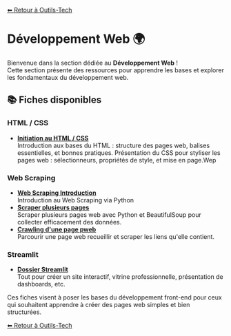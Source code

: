 [⬅ Retour à Outils-Tech](../README.md)

# Développement Web 🌍

Bienvenue dans la section dédiée au **Développement Web** !  
Cette section présente des ressources pour apprendre les bases et explorer les fondamentaux du développement web.

## 📚 Fiches disponibles

### HTML / CSS

- **[Initiation au HTML / CSS](./data/intro_html_css.md)**  
  Introduction aux bases du HTML : structure des pages web, balises essentielles, et bonnes pratiques.
  Présentation du CSS pour styliser les pages web : sélectionneurs, propriétés de style, et mise en page.Wep

### Web Scraping

- **[Web Scraping Introduction](./data/web_scraping_intro.md)**  
  Introduction au Web Scraping via Python
- **[Scraper plusieurs pages](./data/web_scraping_multipage.md)**  
  Scraper plusieurs pages web avec Python et BeautifulSoup pour collecter efficacement des données.  
- **[Crawling d'une page pweb](./data/web_scraping_crawling.md)**  
  Parcourir une page web recueillir et scraper les liens qu'elle contient.

### Streamlit

- **[Dossier Streamlit](./data/streamlit/README.md)**  
  Tout pour créer un site interactif, vitrine professionnelle, présentation de dashboards, etc.

Ces fiches visent à poser les bases du développement front-end pour ceux qui souhaitent apprendre à créer des pages web simples et bien structurées.


[⬅ Retour à Outils-Tech](../README.md)
